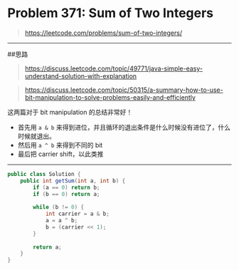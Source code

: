 # Problem 371: Sum of Two Integers

> https://leetcode.com/problems/sum-of-two-integers/

------
##思路
> https://discuss.leetcode.com/topic/49771/java-simple-easy-understand-solution-with-explanation 

> https://discuss.leetcode.com/topic/50315/a-summary-how-to-use-bit-manipulation-to-solve-problems-easily-and-efficiently

这两篇对于 bit manipulation 的总结非常好！

* 首先用 `a & b` 来得到进位，并且循环的退出条件是什么时候没有进位了，什么时候就退出。
* 然后用 `a ^ b` 来得到不同的 bit
* 最后把 carrier shift，以此类推

------


```java
public class Solution {
    public int getSum(int a, int b) {
        if (a == 0) return b;
        if (b == 0) return a;
        
        while (b != 0) {
            int carrier = a & b;
            a = a ^ b;
            b = (carrier << 1);
        }
        
        return a;
    }
}
```


